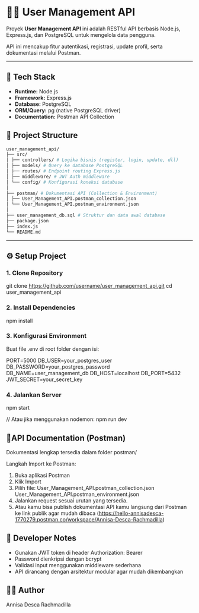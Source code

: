 # 🧑‍💻 User Management API 
Proyek **User Management API** ini adalah RESTful API berbasis Node.js, Express.js, dan PostgreSQL untuk mengelola data pengguna.  

API ini mencakup fitur autentikasi, registrasi, update profil, serta dokumentasi melalui Postman.

---

## 🚀 Tech Stack

- **Runtime:** Node.js
- **Framework:** Express.js
- **Database:** PostgreSQL
- **ORM/Query:** pg (native PostgreSQL driver)
- **Documentation:** Postman API Collection


## 📂 Project Structure
```bash
user_management_api/
├── src/
│ ├── controllers/ # Logika bisnis (register, login, update, dll)
│ ├── models/ # Query ke database PostgreSQL
│ ├── routes/ # Endpoint routing Express.js
│ ├── middleware/ # JWT Auth middleware
│ └── config/ # Konfigurasi koneksi database
│
├── postman/ # Dokumentasi API (Collection & Environment)
│ ├── User_Management_API.postman_collection.json
│ └── User_Management_API.postman_environment.json
│
├── user_management_db.sql # Struktur dan data awal database
├── package.json
├── index.js
└── README.md
``` 
---

## ⚙️ Setup Project

### 1. Clone Repository 
git clone https://github.com/username/user_management_api.git
cd user_management_api 

### 2. Install Dependencies 
npm install

### 3. Konfigurasi Environment ### 
Buat file .env di root folder dengan isi:

PORT=5000
DB_USER=your_postgres_user
DB_PASSWORD=your_postgres_password
DB_NAME=user_management_db
DB_HOST=localhost
DB_PORT=5432
JWT_SECRET=your_secret_key

### 4. Jalankan Server ###  
npm start

// Atau jika menggunakan nodemon:
npm run dev


## 🧾API Documentation (Postman)
Dokumentasi lengkap tersedia dalam folder postman/

Langkah Import ke Postman:
1. Buka aplikasi Postman
2. Klik Import
3. Pilih file:
   User_Management_API.postman_collection.json
   User_Management_API.postman_environment.json
4. Jalankan request sesuai urutan yang tersedia.
5. Atau kamu bisa publish dokumentasi API kamu langsung dari Postman ke link publik agar mudah dibaca (https://hello-annisadesca-1770279.postman.co/workspace/Annisa-Desca-Rachmadilla)

## 🧠 Developer Notes
- Gunakan JWT token di header Authorization: Bearer <token>
- Password dienkripsi dengan bcrypt
- Validasi input menggunakan middleware sederhana
- API dirancang dengan arsitektur modular agar mudah dikembangkan


## 👩‍💻 Author
Annisa Desca Rachmadilla 

